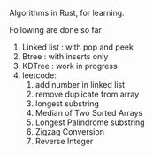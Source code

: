 Algorithms in Rust, for learning.

Following are done so far
1. Linked list : with pop and peek
2. Btree : with inserts only
3. KDTree : work in progress
4. leetcode:
   1. add number in linked list
   2. remove duplicate from array
   3. longest substring
   4. Median of Two Sorted Arrays
   5. Longest Palindrome substring
   6. Zigzag Conversion
   7. Reverse Integer
